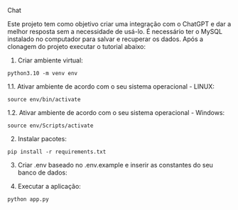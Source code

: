 Chat

Este projeto tem como objetivo criar uma integração com o ChatGPT e dar a melhor resposta sem a necessidade de usá-lo. É necessário ter o MySQL instalado no computador para salvar e recuperar os dados. Após a clonagem do projeto executar o tutorial abaixo:

  1. Criar ambiente virtual:
    
    python3.10 -m venv env
    
  1.1. Ativar ambiente de acordo com o seu sistema operacional - LINUX:
    
    source env/bin/activate
    
  1.2. Ativar ambiente de acordo com o seu sistema operacional - Windows:
    
    source env/Scripts/activate

  2. Instalar pacotes:
    
    pip install -r requirements.txt
   
  3. Criar .env baseado no .env.example e inserir as constantes do seu banco de dados:
  
  4. Executar a aplicação:
    
    python app.py
